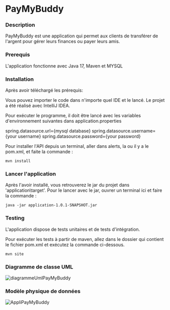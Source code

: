 # PayMyBuddy

### Description
PayMyBuddy est une application qui permet aux clients de transférer de l'argent pour gérer leurs finances ou payer leurs amis.

### Prerequis
L'application fonctionne avec Java 17, Maven et MYSQL

### Installation
Après avoir téléchargé les prérequis:

Vous pouvez importer le code dans n'importe quel IDE et le lancé.
Le projet a été réalisé avec IntelliJ IDEA.

Pour exécuter le programme, il doit être lancé avec les variables d'environnement suivantes dans application.properties

spring.datasource.url={mysql database}
spring.datasource.username={your username}
spring.datasource.password={your password}

Pour installer l'API depuis un terminal,
aller dans alerts, la ou il y a le pom.xml,
et faite la commande :
```
mvn install
```

### Lancer l'application
Après l'avoir installé,
vous retrouverez le jar du projet dans
'application\target'.
Pour le lancer avec le jar,
ouvrer un terminal ici et faire la commande :
```
java -jar application-1.0.1-SNAPSHOT.jar
```

### Testing
L'application dispose de tests unitaires et de tests d'intégration.

Pour exécuter les tests à partir de maven, allez dans le dossier qui contient le fichier pom.xml et exécutez la commande ci-dessous.
```
mvn site
```
### Diagramme de classe UML
![diagrammeUmlPayMyBuddy](https://github.com/mikael750/PayMyBuddy/assets/91464417/797a2989-b4a6-46b0-9c04-4581e53993d3)

### Modèle physique de données
![AppliPayMyBuddy](https://github.com/mikael750/PayMyBuddy/assets/91464417/4b4c5de0-a83f-4e4f-92ce-051072ca99f4)
